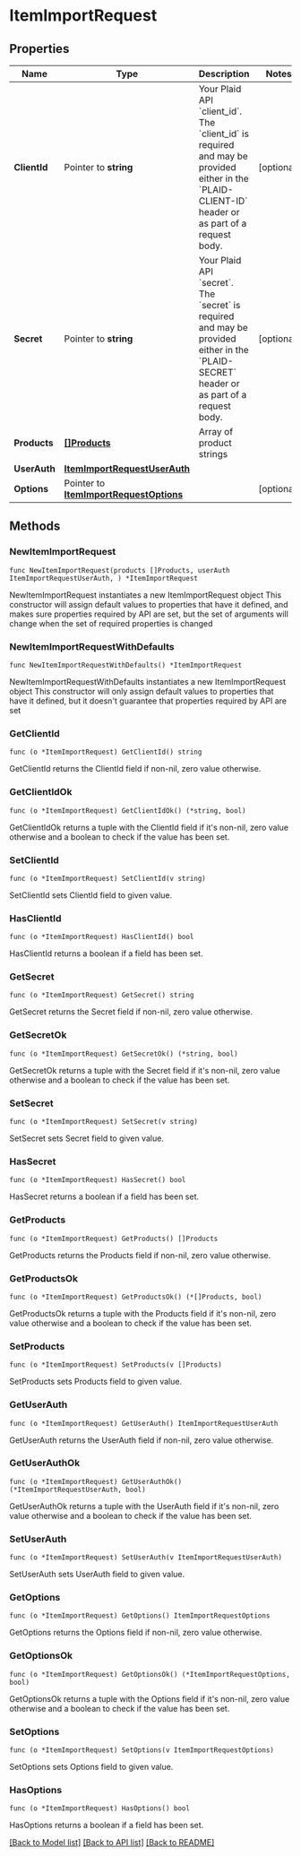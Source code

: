 # ItemImportRequest

## Properties

Name | Type | Description | Notes
------------ | ------------- | ------------- | -------------
**ClientId** | Pointer to **string** | Your Plaid API &#x60;client_id&#x60;. The &#x60;client_id&#x60; is required and may be provided either in the &#x60;PLAID-CLIENT-ID&#x60; header or as part of a request body. | [optional] 
**Secret** | Pointer to **string** | Your Plaid API &#x60;secret&#x60;. The &#x60;secret&#x60; is required and may be provided either in the &#x60;PLAID-SECRET&#x60; header or as part of a request body. | [optional] 
**Products** | [**[]Products**](Products.md) | Array of product strings | 
**UserAuth** | [**ItemImportRequestUserAuth**](ItemImportRequestUserAuth.md) |  | 
**Options** | Pointer to [**ItemImportRequestOptions**](ItemImportRequestOptions.md) |  | [optional] 

## Methods

### NewItemImportRequest

`func NewItemImportRequest(products []Products, userAuth ItemImportRequestUserAuth, ) *ItemImportRequest`

NewItemImportRequest instantiates a new ItemImportRequest object
This constructor will assign default values to properties that have it defined,
and makes sure properties required by API are set, but the set of arguments
will change when the set of required properties is changed

### NewItemImportRequestWithDefaults

`func NewItemImportRequestWithDefaults() *ItemImportRequest`

NewItemImportRequestWithDefaults instantiates a new ItemImportRequest object
This constructor will only assign default values to properties that have it defined,
but it doesn't guarantee that properties required by API are set

### GetClientId

`func (o *ItemImportRequest) GetClientId() string`

GetClientId returns the ClientId field if non-nil, zero value otherwise.

### GetClientIdOk

`func (o *ItemImportRequest) GetClientIdOk() (*string, bool)`

GetClientIdOk returns a tuple with the ClientId field if it's non-nil, zero value otherwise
and a boolean to check if the value has been set.

### SetClientId

`func (o *ItemImportRequest) SetClientId(v string)`

SetClientId sets ClientId field to given value.

### HasClientId

`func (o *ItemImportRequest) HasClientId() bool`

HasClientId returns a boolean if a field has been set.

### GetSecret

`func (o *ItemImportRequest) GetSecret() string`

GetSecret returns the Secret field if non-nil, zero value otherwise.

### GetSecretOk

`func (o *ItemImportRequest) GetSecretOk() (*string, bool)`

GetSecretOk returns a tuple with the Secret field if it's non-nil, zero value otherwise
and a boolean to check if the value has been set.

### SetSecret

`func (o *ItemImportRequest) SetSecret(v string)`

SetSecret sets Secret field to given value.

### HasSecret

`func (o *ItemImportRequest) HasSecret() bool`

HasSecret returns a boolean if a field has been set.

### GetProducts

`func (o *ItemImportRequest) GetProducts() []Products`

GetProducts returns the Products field if non-nil, zero value otherwise.

### GetProductsOk

`func (o *ItemImportRequest) GetProductsOk() (*[]Products, bool)`

GetProductsOk returns a tuple with the Products field if it's non-nil, zero value otherwise
and a boolean to check if the value has been set.

### SetProducts

`func (o *ItemImportRequest) SetProducts(v []Products)`

SetProducts sets Products field to given value.


### GetUserAuth

`func (o *ItemImportRequest) GetUserAuth() ItemImportRequestUserAuth`

GetUserAuth returns the UserAuth field if non-nil, zero value otherwise.

### GetUserAuthOk

`func (o *ItemImportRequest) GetUserAuthOk() (*ItemImportRequestUserAuth, bool)`

GetUserAuthOk returns a tuple with the UserAuth field if it's non-nil, zero value otherwise
and a boolean to check if the value has been set.

### SetUserAuth

`func (o *ItemImportRequest) SetUserAuth(v ItemImportRequestUserAuth)`

SetUserAuth sets UserAuth field to given value.


### GetOptions

`func (o *ItemImportRequest) GetOptions() ItemImportRequestOptions`

GetOptions returns the Options field if non-nil, zero value otherwise.

### GetOptionsOk

`func (o *ItemImportRequest) GetOptionsOk() (*ItemImportRequestOptions, bool)`

GetOptionsOk returns a tuple with the Options field if it's non-nil, zero value otherwise
and a boolean to check if the value has been set.

### SetOptions

`func (o *ItemImportRequest) SetOptions(v ItemImportRequestOptions)`

SetOptions sets Options field to given value.

### HasOptions

`func (o *ItemImportRequest) HasOptions() bool`

HasOptions returns a boolean if a field has been set.


[[Back to Model list]](../README.md#documentation-for-models) [[Back to API list]](../README.md#documentation-for-api-endpoints) [[Back to README]](../README.md)


